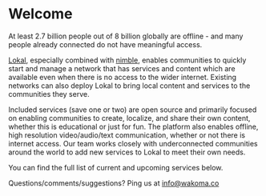# Welcome

At least 2.7 billion people out of 8 billion globally are offline - and many people already connected do not have meaningful access.

[Lokal](https://github.com/Wakoma/Lokal), especially combined with [nimble](https://github.com/Wakoma/nimble), enables communities to quickly start and manage a network that has services and content which are available even when there is no access to the wider internet. Existing networks can also deploy Lokal to bring local content and services to the communities they serve.

Included services (save one or two) are open source and primarily focused on enabling communities to create, localize, and share their own content, whether this is educational or just for fun. The platform also enables offline, high resolution video/audio/text communication, whether or not there is internet access. Our team works closely with underconnected communities around the world to add new services to Lokal to meet their own needs.

You can find the full list of current and upcoming services below.

Questions/comments/suggestions? Ping us at info@wakoma.co

